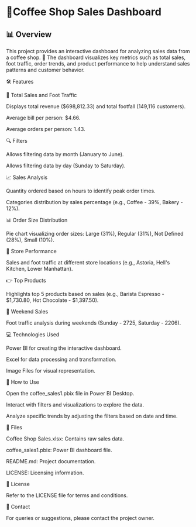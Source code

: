  # 🍵Coffee Shop Sales Dashboard

## 📊 Overview

This project provides an interactive dashboard for analyzing sales data from a coffee shop. 🌟 The dashboard visualizes key metrics such as total sales, foot traffic, order trends, and product performance to help understand sales patterns and customer behavior.

🛠️ Features

💸 Total Sales and Foot Traffic

Displays total revenue ($698,812.33) and total footfall (149,116 customers).

Average bill per person: $4.66.

Average orders per person: 1.43.

🔍 Filters

Allows filtering data by month (January to June).

Allows filtering data by day (Sunday to Saturday).

📈 Sales Analysis

Quantity ordered based on hours to identify peak order times.

Categories distribution by sales percentage (e.g., Coffee - 39%, Bakery - 12%).

📊 Order Size Distribution

Pie chart visualizing order sizes: Large (31%), Regular (31%), Not Defined (28%), Small (10%).

💼 Store Performance

Sales and foot traffic at different store locations (e.g., Astoria, Hell's Kitchen, Lower Manhattan).

👉 Top Products

Highlights top 5 products based on sales (e.g., Barista Espresso - $1,730.80, Hot Chocolate - $1,397.50).

🎉 Weekend Sales

Foot traffic analysis during weekends (Sunday - 2725, Saturday - 2206).

💻 Technologies Used

Power BI for creating the interactive dashboard.

Excel for data processing and transformation.

Image Files for visual representation.

🔧 How to Use

Open the coffee_sales1.pbix file in Power BI Desktop.

Interact with filters and visualizations to explore the data.

Analyze specific trends by adjusting the filters based on date and time.

📂 Files

Coffee Shop Sales.xlsx: Contains raw sales data.

coffee_sales1.pbix: Power BI dashboard file.

README.md: Project documentation.

LICENSE: Licensing information.

📜 License

Refer to the LICENSE file for terms and conditions.

👤 Contact

For queries or suggestions, please contact the project owner.

